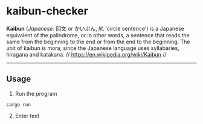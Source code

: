 # kaibun-checker

**Kaibun** (*Japanese:* 回文 or かいぶん, *lit.* 'circle sentence') is a Japanese equivalent of the palindrome, or in other words, a sentence that reads the same from the beginning to the end or from the end to the beginning. The unit of kaibun is mora, since the Japanese language uses syllabaries, hiragana and katakana. // https://en.wikipedia.org/wiki/Kaibun //

---

## Usage

1. Run the program

```
cargo run
```

2. Enter text